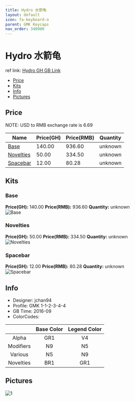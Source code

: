 ```yaml
---
title: Hydro 水箭龟
layout: default
icon: fa-keyboard-o
parent: GMK Keycaps
nav_order: 340900
---
```


# Hydro 水箭龟

ref link: [Hydro GH GB Link](https://geekhack.org/index.php?topic=84746.0)

* [Price](#price)
* [Kits](#kits)
* [Info](#info)
* [Pictures](#pictures)


## Price  
NOTE: USD to RMB exchange rate is 6.69

| Name          | Price(GH)    |  Price(RMB) | Quantity |
| ------------- | ------------ |  ---------- | -------- |
|[Base](#base)|140.00|936.60|unknown|
|[Novelties](#novelties)|50.00|334.50|unknown|
|[Spacebar](#spacebar)|12.00|80.28|unknown|


## Kits
### Base
**Price(GH):** 140.00    **Price(RMB):** 936.60    **Quantity:** unknown  
<img src="{{ 'assets/images/gmk-keycaps/hydro/kits_pics/base.jpg' | relative_url }}" alt="Base" class="image featured">

### Novelties
**Price(GH):** 50.00    **Price(RMB):** 334.50    **Quantity:** unknown  
<img src="{{ 'assets/images/gmk-keycaps/hydro/kits_pics/novelties.jpg' | relative_url }}" alt="Novelties" class="image featured">

### Spacebar
**Price(GH):** 12.00    **Price(RMB):** 80.28    **Quantity:** unknown  
<img src="{{ 'assets/images/gmk-keycaps/hydro/kits_pics/spacebar.png' | relative_url }}" alt="Spacebar" class="image featured">


## Info
* Designer: jchan94
* Profile: GMK 1-1-2-3-4-4
* GB Time: 2016-09
* ColorCodes:  

| |Base Color     | Legend Color
| :-------------: | :-------------: | :------------:
|Alpha|GR1|V4
|Modifiers|N9|N5
|Various|N5|N9
|Novelties|BR1|GR1


## Pictures
<img src="{{ 'assets/images/gmk-keycaps/hydro/rendering_pics/1.jpg' | relative_url }}" alt="1" class="image featured">
